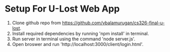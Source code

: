 # Setup For U-Lost Web App
1. Clone github repo from https://github.com/vbalamurugan/cs326-final-u-lost.  
2. Install required dependencies by running 'npm install' in terminal. 
3. Run server in terminal using the command 'node server.js'.
4. Open broswer and run 'http://localhost:3000/client/login.html'.
